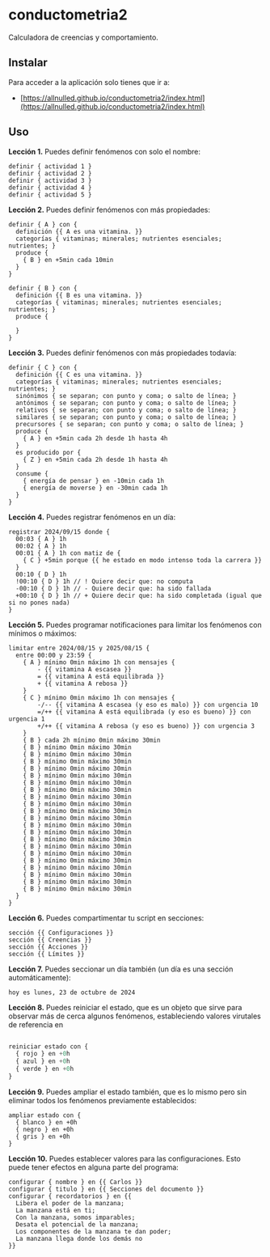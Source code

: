 # conductometria2

Calculadora de creencias y comportamiento.

## Instalar

Para acceder a la aplicación solo tienes que ir a:

- [https://allnulled.github.io/conductometria2/index.html](https://allnulled.github.io/conductometria2/index.html)

## Uso

**Lección 1.** Puedes definir fenómenos con solo el nombre:

```
definir { actividad 1 }
definir { actividad 2 }
definir { actividad 3 }
definir { actividad 4 }
definir { actividad 5 }

```

**Lección 2.** Puedes definir fenómenos con más propiedades:

```
definir { A } con {
  definición {{ A es una vitamina. }}
  categorías { vitaminas; minerales; nutrientes esenciales; nutrientes; }
  produce {
    { B } en +5min cada 10min
  }
}

definir { B } con {
  definición {{ B es una vitamina. }}
  categorías { vitaminas; minerales; nutrientes esenciales; nutrientes; }
  produce {
    
  }
}

```

**Lección 3.** Puedes definir fenómenos con más propiedades todavía:

```
definir { C } con {
  definición {{ C es una vitamina. }}
  categorías { vitaminas; minerales; nutrientes esenciales; nutrientes; }
  sinónimos { se separan; con punto y coma; o salto de línea; }
  antónimos { se separan; con punto y coma; o salto de línea; }
  relativos { se separan; con punto y coma; o salto de línea; }
  similares { se separan; con punto y coma; o salto de línea; }
  precursores { se separan; con punto y coma; o salto de línea; }
  produce {
    { A } en +5min cada 2h desde 1h hasta 4h
  }
  es producido por {
    { Z } en +5min cada 2h desde 1h hasta 4h
  }
  consume {
    { energía de pensar } en -10min cada 1h
    { energía de moverse } en -30min cada 1h
  }
}

```

**Lección 4.** Puedes registrar fenómenos en un día:

```
registrar 2024/09/15 donde {
  00:03 { A } 1h
  00:02 { A } 1h
  00:01 { A } 1h con matiz de {
    { C } +5min porque {{ he estado en modo intenso toda la carrera }}
  }
  00:10 { D } 1h
  !00:10 { D } 1h // ! Quiere decir que: no computa
  -00:10 { D } 1h // - Quiere decir que: ha sido fallada
  +00:10 { D } 1h // + Quiere decir que: ha sido completada (igual que si no pones nada)
}

```

**Lección 5.** Puedes programar notificaciones para limitar los fenómenos con mínimos o máximos:

```
limitar entre 2024/08/15 y 2025/08/15 {
  entre 00:00 y 23:59 {
    { A } mínimo 0min máximo 1h con mensajes {
        - {{ vitamina A escasea }}
        = {{ vitamina A está equilibrada }}
        + {{ vitamina A rebosa }}
    }
    { C } mínimo 0min máximo 1h con mensajes {
        -/-- {{ vitamina A escasea (y eso es malo) }} con urgencia 10
        =/++ {{ vitamina A está equilibrada (y eso es bueno) }} con urgencia 1
        +/++ {{ vitamina A rebosa (y eso es bueno) }} con urgencia 3
    }
    { B } cada 2h mínimo 0min máximo 30min
    { B } mínimo 0min máximo 30min
    { B } mínimo 0min máximo 30min
    { B } mínimo 0min máximo 30min
    { B } mínimo 0min máximo 30min
    { B } mínimo 0min máximo 30min
    { B } mínimo 0min máximo 30min
    { B } mínimo 0min máximo 30min
    { B } mínimo 0min máximo 30min
    { B } mínimo 0min máximo 30min
    { B } mínimo 0min máximo 30min
    { B } mínimo 0min máximo 30min
    { B } mínimo 0min máximo 30min
    { B } mínimo 0min máximo 30min
    { B } mínimo 0min máximo 30min
    { B } mínimo 0min máximo 30min
    { B } mínimo 0min máximo 30min
    { B } mínimo 0min máximo 30min
    { B } mínimo 0min máximo 30min
    { B } mínimo 0min máximo 30min
    { B } mínimo 0min máximo 30min
    { B } mínimo 0min máximo 30min
  }
}

```

**Lección 6.** Puedes compartimentar tu script en secciones:

```
sección {{ Configuraciones }}
sección {{ Creencias }}
sección {{ Acciones }}
sección {{ Límites }}

```

**Lección 7.** Puedes seccionar un día también (un día es una sección automáticamente):

```
hoy es lunes, 23 de octubre de 2024

```

**Lección 8.** Puedes reiniciar el estado, que es un objeto que sirve para observar más de cerca algunos fenómenos, estableciendo valores virutales de referencia en 

```ada reseteo:

reiniciar estado con {
  { rojo } en +0h
  { azul } en +0h
  { verde } en +0h
}

```

**Lección 9.** Puedes ampliar el estado también, que es lo mismo pero sin eliminar todos los fenómenos previamente establecidos:

```
ampliar estado con {
  { blanco } en +0h
  { negro } en +0h
  { gris } en +0h
}

```

**Lección 10.** Puedes establecer valores para las configuraciones. Esto puede tener efectos en alguna parte del programa:

```
configurar { nombre } en {{ Carlos }}
configurar { titulo } en {{ Secciones del documento }}
configurar { recordatorios } en {{
  Libera el poder de la manzana;
  La manzana está en ti;
  Con la manzana, somos imparables;
  Desata el potencial de la manzana;
  Los componentes de la manzana te dan poder;
  La manzana llega donde los demás no
}}

```